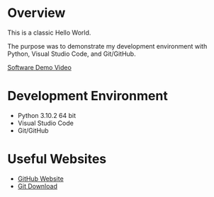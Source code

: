 # Overview

This is a classic Hello World. 

The purpose was to demonstrate my development environment with Python, Visual Studio Code, and Git/GitHub.

[Software Demo Video](https://youtu.be/QJCBv51XZuE)

# Development Environment

* Python 3.10.2 64 bit
* Visual Studio Code
* Git/GitHub

# Useful Websites

* [GitHub Website](https://github.com/)
* [Git Download](https://git-scm.com/downloads)